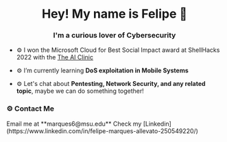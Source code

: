 <h1 align="center">Hey! My name is Felipe 👾</h1>
<h3 align="center">I'm a curious lover of Cybersecurity</h3>

- ⚙️ I won the Microsoft Cloud for Best Social Impact award at ShellHacks 2022 with the [The AI Clinic](https://github.com/Y0uk1tsun3/diagnosis_app)

- ⚙️ I’m currently learning **DoS exploitation in Mobile Systems**

- ⚙️ Let's chat about **Pentesting, Network Security, and any related topic**, maybe we can do something together!

<h3 align="Left">⚙️ Contact Me </h3>
Email me at **marques6@msu.edu**
Check my [Linkedin](https://www.linkedin.com/in/felipe-marques-allevato-250549220/)
